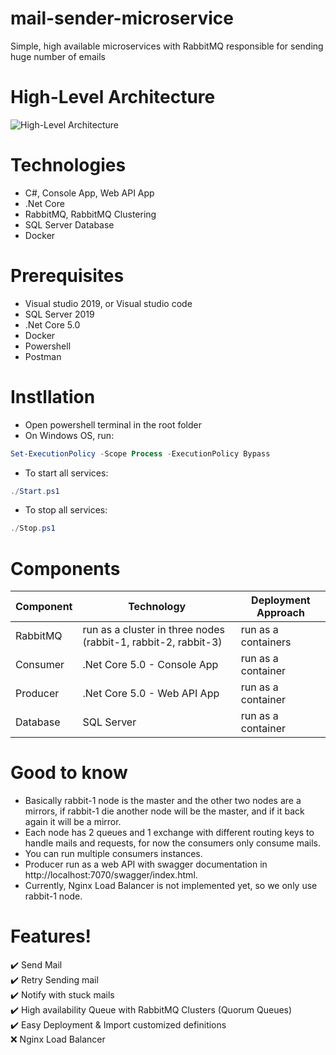 # mail-sender-microservice
Simple, high available microservices with RabbitMQ responsible for sending huge number of emails

# High-Level Architecture
![High-Level Architecture](https://user-images.githubusercontent.com/29948653/114420264-75efcb00-9bb4-11eb-8d8e-cee832b9f9c7.png)

# Technologies
* C#, Console App, Web API App
* .Net Core
* RabbitMQ, RabbitMQ Clustering
* SQL Server Database
* Docker

# Prerequisites
 - Visual studio 2019, or Visual studio code
 - SQL Server 2019
 - .Net Core 5.0
 - Docker
 - Powershell
 - Postman

# Instllation
- Open powershell terminal in the root folder
- On Windows OS, run:
```powershell
Set-ExecutionPolicy -Scope Process -ExecutionPolicy Bypass
```
- To start all services:
```powershell
./Start.ps1
```
- To stop all services:
```powershell
./Stop.ps1
```

# Components
| Component  | Technology      | Deployment Approach
|------------|-----------------|---------------------|
| RabbitMQ | run as a cluster in three nodes (rabbit-1, rabbit-2, rabbit-3) | run as a containers
|Consumer |.Net Core 5.0 - Console App|run as a container|
|Producer  |.Net Core 5.0 - Web API App|run as a container|
|Database |SQL Server|run as a container|
         

# Good to know
  - Basically rabbit-1 node is the master and the other two nodes are a mirrors, if rabbit-1 die another node will be the master, and if it back again it will be a mirror.
  - Each node has 2 queues and 1 exchange with different routing keys to handle mails and requests, for now the consumers only consume mails.
  - You can run multiple consumers instances.
  - Producer run as a web API with swagger documentation in http://localhost:7070/swagger/index.html.
  - Currently, Nginx Load Balancer is not implemented yet, so we only use rabbit-1 node.

# Features! 
  :heavy_check_mark: Send Mail<br/>
  :heavy_check_mark: Retry Sending mail<br/>
  :heavy_check_mark: Notify with stuck mails<br/>
  :heavy_check_mark: High availability Queue with RabbitMQ Clusters (Quorum  Queues)<br/>
  :heavy_check_mark: Easy Deployment & Import customized definitions<br/>
  :x: Nginx Load Balancer